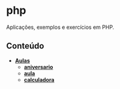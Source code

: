 # php
Aplicações, exemplos e exercícios em PHP.

## Conteúdo

- __[Aulas](Aulas/Aula2)__
    - __[aniversario](Aulas/Aula2/aniversario.php)__
    - __[aula](Aulas/Aula2/aula.php)__
    - __[calculadora](Aulas/Aula2/calculadora.php)__
